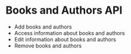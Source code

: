 # Books and Authors API

- Add books and authors
- Access information about books and authors
- Edit information about books and authors
- Remove books and authors
